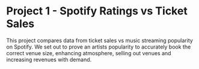 # Project 1 - Spotify Ratings vs Ticket Sales

This project compares data from ticket sales vs music streaming popularity on Spotify.  We set out to prove an artists popularity to accurately book the correct venue size, enhancing atmosphere, selling out venues and increasing revenues with demand.